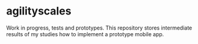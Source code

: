 # agilityscales

Work in progress, tests and prototypes. This repository stores intermediate results of my studies how to implement a prototype mobile app.
